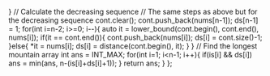 }
// Calculate the decreasing sequence
// The same steps as above but for the decreasing sequence
cont.clear();
cont.push_back(nums[n-1]);
ds[n-1] = 1;
for(int i=n-2; i>=0; i--){
auto it = lower_bound(cont.begin(), cont.end(), nums[i]);
if(it == cont.end()){
cont.push_back(nums[i]);
ds[i] = cont.size()-1;
}else{
*it = nums[i];
ds[i] = distance(cont.begin(), it);
}
}
// Find the longest mountain array
int ans = INT_MAX;
for(int i=1; i<n-1; i++){
if(is[i] && ds[i])
ans = min(ans, n-(is[i]+ds[i]+1));
}
return ans;
}
};